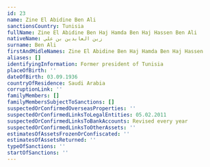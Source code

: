 ```yaml
---
id: 23
name: Zine El Abidine Ben Ali
sanctionsCountry: Tunisia
fullName: Zine El Abidine Ben Haj Hamda Ben Haj Hassen Ben Ali
nativeName: زين العابدين بن علي‎
surname: Ben Ali
firstAndMidleNames: Zine El Abidine Ben Haj Hamda Ben Haj Hassen
aliases: []
identifyingInformation: Former president of Tunisia
placeOfBirth: ''
dateOfBirth: 03.09.1936
countryOfResidence: Saudi Arabia
corruptionLink: ''
familyMembers: []
familyMembersSubjectToSanctions: []
suspectedOrConfirmedOverseasProperties: ''
suspectedOrConfirmedLinksToLegalEntities: 05.02.2011
suspectedOrConfirmedLinksToBankAccounts: Revised every year
suspectedOrConfirmedLinksToOtherAssets: ''
estimatesOfAssetsFrozenOrConfiscated: ''
estimatesOfAssetsReturned: ''
typeOfSanctions: ''
startOfSanctions: ''
---
```

  
